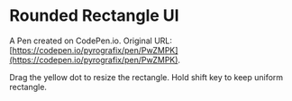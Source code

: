 # Rounded Rectangle UI

A Pen created on CodePen.io. Original URL: [https://codepen.io/pyrografix/pen/PwZMPK](https://codepen.io/pyrografix/pen/PwZMPK).

Drag the yellow dot to resize the rectangle. Hold shift key to keep uniform rectangle.